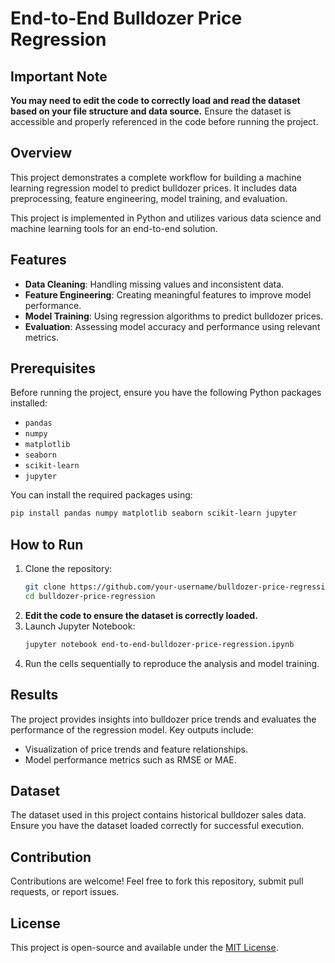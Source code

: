 
# End-to-End Bulldozer Price Regression

## **Important Note**
**You may need to edit the code to correctly load and read the dataset based on your file structure and data source.**
Ensure the dataset is accessible and properly referenced in the code before running the project.

## Overview
This project demonstrates a complete workflow for building a machine learning regression model to predict bulldozer prices. It includes data preprocessing, feature engineering, model training, and evaluation.

This project is implemented in Python and utilizes various data science and machine learning tools for an end-to-end solution.

## Features
- **Data Cleaning**: Handling missing values and inconsistent data.
- **Feature Engineering**: Creating meaningful features to improve model performance.
- **Model Training**: Using regression algorithms to predict bulldozer prices.
- **Evaluation**: Assessing model accuracy and performance using relevant metrics.

## Prerequisites
Before running the project, ensure you have the following Python packages installed:
- `pandas`
- `numpy`
- `matplotlib`
- `seaborn`
- `scikit-learn`
- `jupyter`

You can install the required packages using:
```bash
pip install pandas numpy matplotlib seaborn scikit-learn jupyter
```

## How to Run
1. Clone the repository:
   ```bash
   git clone https://github.com/your-username/bulldozer-price-regression.git
   cd bulldozer-price-regression
   ```
2. **Edit the code to ensure the dataset is correctly loaded.**
3. Launch Jupyter Notebook:
   ```bash
   jupyter notebook end-to-end-bulldozer-price-regression.ipynb
   ```
4. Run the cells sequentially to reproduce the analysis and model training.

## Results
The project provides insights into bulldozer price trends and evaluates the performance of the regression model. Key outputs include:
- Visualization of price trends and feature relationships.
- Model performance metrics such as RMSE or MAE.

## Dataset
The dataset used in this project contains historical bulldozer sales data. Ensure you have the dataset loaded correctly for successful execution.

## Contribution
Contributions are welcome! Feel free to fork this repository, submit pull requests, or report issues.

## License
This project is open-source and available under the [MIT License](LICENSE).
